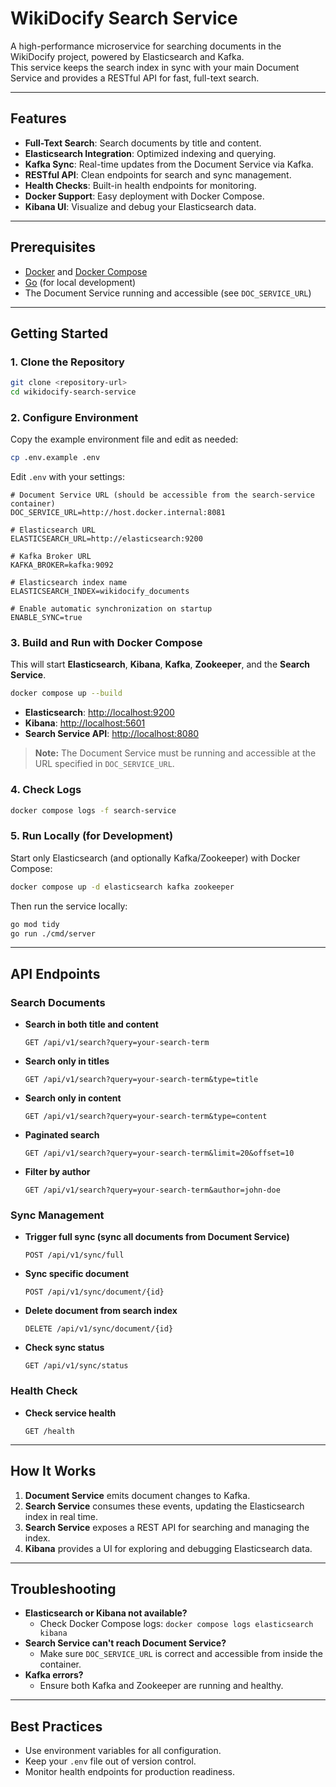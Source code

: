 # WikiDocify Search Service

A high-performance microservice for searching documents in the WikiDocify project, powered by Elasticsearch and Kafka.  
This service keeps the search index in sync with your main Document Service and provides a RESTful API for fast, full-text search.

---

## Features

- **Full-Text Search**: Search documents by title and content.
- **Elasticsearch Integration**: Optimized indexing and querying.
- **Kafka Sync**: Real-time updates from the Document Service via Kafka.
- **RESTful API**: Clean endpoints for search and sync management.
- **Health Checks**: Built-in health endpoints for monitoring.
- **Docker Support**: Easy deployment with Docker Compose.
- **Kibana UI**: Visualize and debug your Elasticsearch data.

---

## Prerequisites

- [Docker](https://www.docker.com/products/docker-desktop) and [Docker Compose](https://docs.docker.com/compose/)
- [Go](https://golang.org/) (for local development)
- The Document Service running and accessible (see `DOC_SERVICE_URL`)

---

## Getting Started

### 1. Clone the Repository

```bash
git clone <repository-url>
cd wikidocify-search-service
```

### 2. Configure Environment

Copy the example environment file and edit as needed:

```bash
cp .env.example .env
```

Edit `.env` with your settings:

```env
# Document Service URL (should be accessible from the search-service container)
DOC_SERVICE_URL=http://host.docker.internal:8081

# Elasticsearch URL
ELASTICSEARCH_URL=http://elasticsearch:9200

# Kafka Broker URL
KAFKA_BROKER=kafka:9092

# Elasticsearch index name
ELASTICSEARCH_INDEX=wikidocify_documents

# Enable automatic synchronization on startup
ENABLE_SYNC=true
```

### 3. Build and Run with Docker Compose

This will start **Elasticsearch**, **Kibana**, **Kafka**, **Zookeeper**, and the **Search Service**.

```bash
docker compose up --build
```

- **Elasticsearch**: [http://localhost:9200](http://localhost:9200)
- **Kibana**: [http://localhost:5601](http://localhost:5601)
- **Search Service API**: [http://localhost:8080](http://localhost:8080)

> **Note:** The Document Service must be running and accessible at the URL specified in `DOC_SERVICE_URL`.

### 4. Check Logs

```bash
docker compose logs -f search-service
```

### 5. Run Locally (for Development)

Start only Elasticsearch (and optionally Kafka/Zookeeper) with Docker Compose:

```bash
docker compose up -d elasticsearch kafka zookeeper
```

Then run the service locally:

```bash
go mod tidy
go run ./cmd/server
```

---

## API Endpoints

### Search Documents

- **Search in both title and content**
  ```
  GET /api/v1/search?query=your-search-term
  ```
- **Search only in titles**
  ```
  GET /api/v1/search?query=your-search-term&type=title
  ```
- **Search only in content**
  ```
  GET /api/v1/search?query=your-search-term&type=content
  ```
- **Paginated search**
  ```
  GET /api/v1/search?query=your-search-term&limit=20&offset=10
  ```
- **Filter by author**
  ```
  GET /api/v1/search?query=your-search-term&author=john-doe
  ```

### Sync Management

- **Trigger full sync (sync all documents from Document Service)**
  ```
  POST /api/v1/sync/full
  ```
- **Sync specific document**
  ```
  POST /api/v1/sync/document/{id}
  ```
- **Delete document from search index**
  ```
  DELETE /api/v1/sync/document/{id}
  ```
- **Check sync status**
  ```
  GET /api/v1/sync/status
  ```

### Health Check

- **Check service health**
  ```
  GET /health
  ```

---

## How It Works

1. **Document Service** emits document changes to Kafka.
2. **Search Service** consumes these events, updating the Elasticsearch index in real time.
3. **Search Service** exposes a REST API for searching and managing the index.
4. **Kibana** provides a UI for exploring and debugging Elasticsearch data.

---

## Troubleshooting

- **Elasticsearch or Kibana not available?**
  - Check Docker Compose logs: `docker compose logs elasticsearch kibana`
- **Search Service can't reach Document Service?**
  - Make sure `DOC_SERVICE_URL` is correct and accessible from inside the container.
- **Kafka errors?**
  - Ensure both Kafka and Zookeeper are running and healthy.

---

## Best Practices

- Use environment variables for all configuration.
- Keep your `.env` file out of version control.
- Monitor health endpoints for production readiness.

